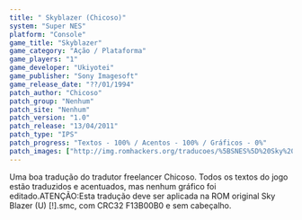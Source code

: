 ```yaml
---
title: " Skyblazer (Chicoso)"
system: "Super NES"
platform: "Console"
game_title: "Skyblazer"
game_category: "Ação / Plataforma"
game_players: "1"
game_developer: "Ukiyotei"
game_publisher: "Sony Imagesoft"
game_release_date: "??/01/1994"
patch_author: "Chicoso"
patch_group: "Nenhum"
patch_site: "Nenhum"
patch_version: "1.0"
patch_release: "13/04/2011"
patch_type: "IPS"
patch_progress: "Textos - 100% / Acentos - 100% / Gráficos - 0%"
patch_images: ["http://img.romhackers.org/traducoes/%5BSNES%5D%20Sky%20Blazer%20-%20Chicoso%20-%201.png","http://img.romhackers.org/traducoes/%5BSNES%5D%20Sky%20Blazer%20-%20Chicoso%20-%202.png","http://img.romhackers.org/traducoes/%5BSNES%5D%20Sky%20Blazer%20-%20Chicoso%20-%203.png"]
---
```

Uma boa tradução do tradutor freelancer Chicoso. Todos os textos do jogo estão traduzidos e acentuados, mas nenhum gráfico foi editado.ATENÇÃO:Esta tradução deve ser aplicada na ROM original Sky Blazer (U) [!].smc, com CRC32 F13B00B0 e sem cabeçalho.